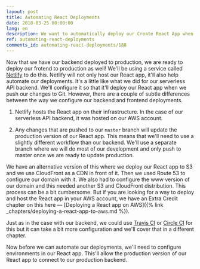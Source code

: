 ```yaml
---
layout: post
title: Automating React Deployments
date: 2018-03-25 00:00:00
lang: en
description: We want to automatically deploy our Create React App when we push any changes to our Git repository. To do this, we will need to set our project up on Netlify.
ref: automating-react-deployments
comments_id: automating-react-deployments/188
---
```


Now that we have our backend deployed to production, we are ready to deploy our frotend to production as well! We'll be using a service called [Netlify](https://www.netlify.com) to do this. Netlify will not only host our React app, it'll also help automate our deployments. It's a little like what we did for our serverless API backend. We'll configure it so that it'll deploy our React app when we push our changes to Git. However, there are a couple of subtle differences between the way we configure our backend and frontend deployments.

1. Netlify hosts the React app on their infrastructure. In the case of our serverless API backend, it was hosted on our AWS account.

2. Any changes that are pushed to our `master` branch will update the production version of our React app. This means that we'll need to use a slightly different workflow than our backend. We'll use a separate branch where we will do most of our development and only push to master once we are ready to update production.

We have an alternative version of this where we deploy our React app to S3 and we use CloudFront as a CDN in front of it. Then we used Route 53 to configure our domain with it. We also had to configure the www version of our domain and this needed another S3 and CloudFront distribution. This process can be a bit cumbersome. But if you are looking for a way to deploy and host the React app in your AWS account, we have an Extra Credit chapter on this here — [Deploying a React app on AWS]({% link _chapters/deploying-a-react-app-to-aws.md %}).

Just as in the case with our backend, we could use [Travis CI](https://travis-ci.org) or [Circle CI](https://circleci.com) for this but it can take a bit more configuration and we'll cover that in a different chapter.

Now before we can automate our deployments, we'll need to configure environments in our React app. This'll allow the production version of our React app to connect to our production backend.
